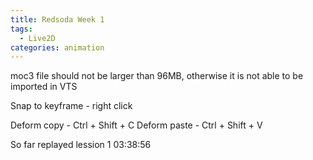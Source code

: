 ```yaml
---
title: Redsoda Week 1
tags:
  - Live2D
categories: animation
---
```


moc3 file should not be larger than 96MB, otherwise it is not able to be imported in VTS

Snap to keyframe - right click

Deform copy - Ctrl + Shift + C
Deform paste - Ctrl + Shift + V

So far replayed lession 1 03:38:56